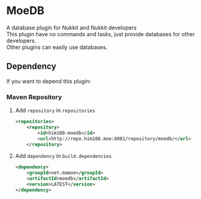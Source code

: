 # MoeDB
  
A database plugin for Nukkit and Nukkit developers   
This plugin have no commands and tasks, just provide databases for other developers.  
Other plugins can easily use databases.

## Dependency
If you want to depend this plugin:
### Maven Repository

1. Add `repository` in `repositories`
    ```xml
    <repositories>
        <repository>
            <id>him188-moedb</id>
            <url>http://repo.him188.moe:8081/repository/moedb/</url>
        </repository>
    ```
2. Add `dependency` in `build.dependencies`
    ```xml
    <dependency>
        <groupId>net.mamoe</groupId>
        <artifactId>moedb</artifactId>
        <version>LATEST</version>
    </dependency>
    ```
